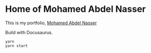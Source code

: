 # Home of Mohamed Abdel Nasser
This is my portfolio, [Mohamed Abdel Nasser](https://mohamedsgap.github.io/)

Build with Docusaurus.

```
yarn
yarn start
```
